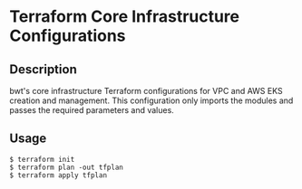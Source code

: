 # Terraform Core Infrastructure Configurations

## Description

bwt's core infrastructure Terraform configurations for VPC and AWS EKS creation and management.
This configuration only imports the modules and passes the required parameters and values.

## Usage

    $ terraform init
    $ terraform plan -out tfplan
    $ terraform apply tfplan
